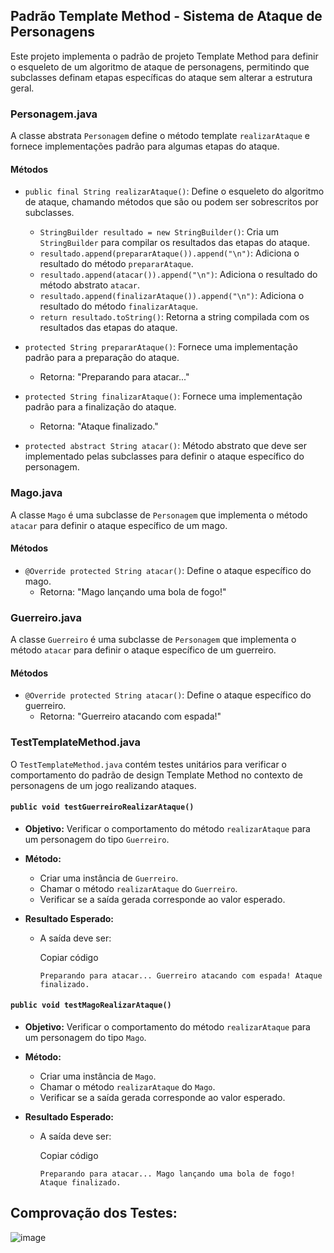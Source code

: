 
## Padrão Template Method - Sistema de Ataque de Personagens
Este projeto implementa o padrão de projeto Template Method para definir o esqueleto de um algoritmo de ataque de personagens, permitindo que subclasses definam etapas específicas do ataque sem alterar a estrutura geral.

### Personagem.java

A classe abstrata `Personagem` define o método template `realizarAtaque` e fornece implementações padrão para algumas etapas do ataque.

#### Métodos

-   `public final String realizarAtaque()`: Define o esqueleto do algoritmo de ataque, chamando métodos que são ou podem ser sobrescritos por subclasses.

    -   `StringBuilder resultado = new StringBuilder()`: Cria um `StringBuilder` para compilar os resultados das etapas do ataque.
    -   `resultado.append(prepararAtaque()).append("\n")`: Adiciona o resultado do método `prepararAtaque`.
    -   `resultado.append(atacar()).append("\n")`: Adiciona o resultado do método abstrato `atacar`.
    -   `resultado.append(finalizarAtaque()).append("\n")`: Adiciona o resultado do método `finalizarAtaque`.
    -   `return resultado.toString()`: Retorna a string compilada com os resultados das etapas do ataque.
-   `protected String prepararAtaque()`: Fornece uma implementação padrão para a preparação do ataque.

    - Retorna: "Preparando para atacar..."
-   `protected String finalizarAtaque()`: Fornece uma implementação padrão para a finalização do ataque.

    - Retorna: "Ataque finalizado."
-   `protected abstract String atacar()`: Método abstrato que deve ser implementado pelas subclasses para definir o ataque específico do personagem.


### Mago.java

A classe `Mago` é uma subclasse de `Personagem` que implementa o método `atacar` para definir o ataque específico de um mago.

#### Métodos

-   `@Override protected String atacar()`: Define o ataque específico do mago.
    - Retorna: "Mago lançando uma bola de fogo!"

### Guerreiro.java

A classe `Guerreiro` é uma subclasse de `Personagem` que implementa o método `atacar` para definir o ataque específico de um guerreiro.

#### Métodos

-   `@Override protected String atacar()`: Define o ataque específico do guerreiro.
    - Retorna: "Guerreiro atacando com espada!"

### TestTemplateMethod.java

O `TestTemplateMethod.java` contém testes unitários para verificar o comportamento do padrão de design Template Method no contexto de personagens de um jogo realizando ataques.

#### `public void testGuerreiroRealizarAtaque()`

-   **Objetivo:** Verificar o comportamento do método `realizarAtaque` para um personagem do tipo `Guerreiro`.

-   **Método:**

    -   Criar uma instância de `Guerreiro`.
    -   Chamar o método `realizarAtaque` do `Guerreiro`.
    -   Verificar se a saída gerada corresponde ao valor esperado.
-   **Resultado Esperado:**

    -   A saída deve ser:

        Copiar código

        `Preparando para atacar... Guerreiro atacando com espada! Ataque finalizado.`


#### `public void testMagoRealizarAtaque()`

-   **Objetivo:** Verificar o comportamento do método `realizarAtaque` para um personagem do tipo `Mago`.

-   **Método:**

    -   Criar uma instância de `Mago`.
    -   Chamar o método `realizarAtaque` do `Mago`.
    -   Verificar se a saída gerada corresponde ao valor esperado.
-   **Resultado Esperado:**

    -   A saída deve ser:

        Copiar código

        `Preparando para atacar... Mago lançando uma bola de fogo! Ataque finalizado.`

## Comprovação dos Testes:
![image](https://github.com/JotaVS/AtividadePadraoProjeto/assets/114262723/0b8a7e55-a8ed-4d2b-8c82-36ccf083abed)
